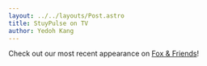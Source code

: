 ```yaml
---
layout: ../../layouts/Post.astro
title: StuyPulse on TV
author: Yedoh Kang
---
```

Check out our most recent appearance on [Fox & Friends](https://video.foxnews.com/v/5373051492001/?#sp=show-clips)!
